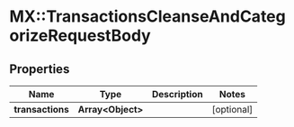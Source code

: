 # MX::TransactionsCleanseAndCategorizeRequestBody

## Properties
Name | Type | Description | Notes
------------ | ------------- | ------------- | -------------
**transactions** | **Array&lt;Object&gt;** |  | [optional] 


